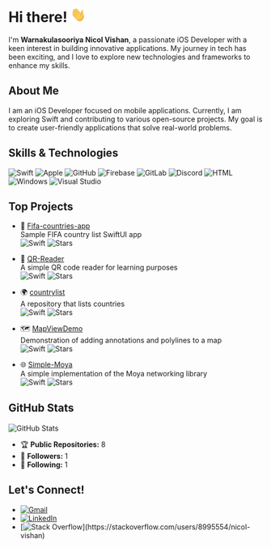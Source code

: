 <h1>Hi there! <img src="https://raw.githubusercontent.com/ABSphreak/ABSphreak/master/gifs/Hi.gif" width="30px" height="30px"></h1>

I'm **Warnakulasooriya Nicol Vishan**, a passionate iOS Developer with a keen interest in building innovative applications. My journey in tech has been exciting, and I love to explore new technologies and frameworks to enhance my skills.

## About Me
I am an iOS Developer focused on mobile applications. Currently, I am exploring Swift and contributing to various open-source projects. My goal is to create user-friendly applications that solve real-world problems.

## Skills & Technologies
![Swift](https://img.shields.io/badge/-Swift-orange?style=flat&logo=swift)
![Apple](https://img.shields.io/badge/-Apple-black?style=flat&logo=apple)
![GitHub](https://img.shields.io/badge/-GitHub-black?style=flat&logo=github)
![Firebase](https://img.shields.io/badge/-Firebase-yellow?style=flat&logo=firebase)
![GitLab](https://img.shields.io/badge/-GitLab-orange?style=flat&logo=gitlab)
![Discord](https://img.shields.io/badge/-Discord-purple?style=flat&logo=discord)
![HTML](https://img.shields.io/badge/-HTML-orange?style=flat&logo=html5)
![Windows](https://img.shields.io/badge/-Windows-blue?style=flat&logo=windows)
![Visual Studio](https://img.shields.io/badge/-Visual_Studio-purple?style=flat&logo=visual-studio)

## Top Projects

* 📱 [Fifa-countries-app](https://github.com/Nicol-Vishan/Fifa-countries-app)  
  Sample FIFA country list SwiftUI app  
  ![Swift](https://img.shields.io/badge/-Swift-orange?style=flat&logo=swift) ![Stars](https://img.shields.io/github/stars/Nicol-Vishan/Fifa-countries-app)

* 📱 [QR-Reader](https://github.com/Nicol-Vishan/QR-Reader)  
  A simple QR code reader for learning purposes  
  ![Swift](https://img.shields.io/badge/-Swift-orange?style=flat&logo=swift) ![Stars](https://img.shields.io/github/stars/Nicol-Vishan/QR-Reader)

* 🌍 [countrylist](https://github.com/Nicol-Vishan/countrylist)  
  A repository that lists countries  
  ![Swift](https://img.shields.io/badge/-Swift-orange?style=flat&logo=swift) ![Stars](https://img.shields.io/github/stars/Nicol-Vishan/countrylist)

* 🗺️ [MapViewDemo](https://github.com/Nicol-Vishan/MapViewDemo)  
  Demonstration of adding annotations and polylines to a map  
  ![Swift](https://img.shields.io/badge/-Swift-orange?style=flat&logo=swift) ![Stars](https://img.shields.io/github/stars/Nicol-Vishan/MapViewDemo)

* 🌐 [Simple-Moya](https://github.com/Nicol-Vishan/Simple-Moya)  
  A simple implementation of the Moya networking library  
  ![Swift](https://img.shields.io/badge/-Swift-orange?style=flat&logo=swift) ![Stars](https://img.shields.io/github/stars/Nicol-Vishan/Simple-Moya)

## GitHub Stats

<img align="center" src="https://github-readme-stats.vercel.app/api?username=Nicol-Vishan&show_icons=true&theme=radical" alt="GitHub Stats" />

* 🏆 **Public Repositories:** 8
* 👥 **Followers:** 1
* 👤 **Following:** 1

## Let's Connect!

* [![Gmail](https://img.shields.io/badge/Gmail-D14836?style=flat&logo=gmail&logoColor=white)](mailto:nicolvish.ire120@gmail.com)
* [![LinkedIn](https://img.shields.io/badge/-LinkedIn-blue?style=flat&logo=linkedin)](https://www.linkedin.com/in/nicol-vishan-5136b5181/)
* [![Stack Overflow]([https://img.shields.io/badge/-Stack_Overflow-orange?style=flat&logo=stack-overflow](https://img.shields.io/badge/-Stack_Overflow-black?style=flat&logo=stack-overflow))](https://stackoverflow.com/users/8995554/nicol-vishan)
